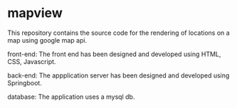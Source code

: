 # mapview
This repository contains the source code for the rendering of locations on a map using google map api.

front-end: The front end has been designed and developed using HTML, CSS, Javascript.

back-end:  The appplication server has been designed and developed using Springboot.

database: The application uses a mysql db.
